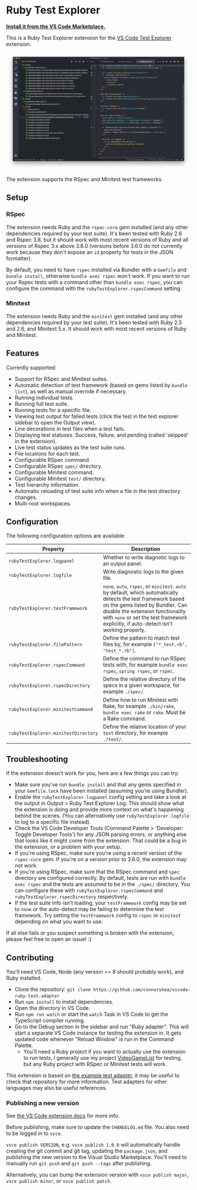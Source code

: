 # Ruby Test Explorer
**[Install it from the VS Code Marketplace.](https://marketplace.visualstudio.com/items?itemName=connorshea.vscode-ruby-test-adapter)**

This is a Ruby Test Explorer extension for the [VS Code Test Explorer](https://marketplace.visualstudio.com/items?itemName=hbenl.vscode-test-explorer) extension.

![An example screenshot of the extension in use](/img/screenshot.png)

The extension supports the RSpec and Minitest test frameworks.

## Setup

### RSpec

The extension needs Ruby and the `rspec-core` gem installed (and any other dependencies required by your test suite). It's been tested with Ruby 2.6 and Rspec 3.8, but it should work with most recent versions of Ruby and all versions of Rspec 3.x above 3.6.0 (versions before 3.6.0 do not currently work because they don't expose an `id` property for tests in the JSON formatter).

By default, you need to have `rspec` installed via Bundler with a `Gemfile` and `bundle install`, otherwise `bundle exec rspec` won't work. If you want to run your Rspec tests with a command other than `bundle exec rspec`, you can configure the command with the `rubyTestExplorer.rspecCommand` setting.

### Minitest

The extension needs Ruby and the `minitest` gem installed (and any other dependencies required by your test suite). It's been tested with Ruby 2.5 and 2.6, and Minitest 5.x. It should work with most recent versions of Ruby and Minitest.

## Features

Currently supported:

- Support for RSpec and Minitest suites.
- Automatic detection of test framework (based on gems listed by `bundle list`), as well as manual override if necessary.
- Running individual tests.
- Running full test suite.
- Running tests for a specific file.
- Viewing test output for failed tests (click the test in the test explorer sidebar to open the Output view).
- Line decorations in test files when a test fails.
- Displaying test statuses. Success, failure, and pending (called 'skipped' in the extension).
- Live test status updates as the test suite runs.
- File locations for each test.
- Configurable RSpec command.
- Configurable RSpec `spec/` directory.
- Configurable Minitest command.
- Configurable Minitest `test/` directory.
- Test hierarchy information.
- Automatic reloading of test suite info when a file in the test directory changes.
- Multi-root workspaces.

## Configuration

The following configuration options are available:

Property                               | Description
---------------------------------------|---------------------------------------------------------------
`rubyTestExplorer.logpanel`            | Whether to write diagnotic logs to an output panel.
`rubyTestExplorer.logfile`             | Write diagnostic logs to the given file.
`rubyTestExplorer.testFramework`       | `none`, `auto`, `rspec`, or `minitest`. `auto` by default, which automatically detects the test framework based on the gems listed by Bundler. Can disable the extension functionality with `none` or set the test framework explicitly, if auto-detect isn't working properly.
`rubyTestExplorer.filePattern` | Define the pattern to match test files by, for example `["*_test.rb", "test_*.rb"]`.
`rubyTestExplorer.rspecCommand`        | Define the command to run RSpec tests with, for example `bundle exec rspec`, `spring rspec`, or `rspec`.
`rubyTestExplorer.rspecDirectory`      | Define the relative directory of the specs in a given workspace, for example `./spec/`.
`rubyTestExplorer.minitestCommand`     | Define how to run Minitest with Rake, for example `./bin/rake`, `bundle exec rake` or `rake`. Must be a Rake command.
`rubyTestExplorer.minitestDirectory`   | Define the relative location of your `test` directory, for example `./test/`.

## Troubleshooting

If the extension doesn't work for you, here are a few things you can try:

- Make sure you've run `bundle install` and that any gems specified in your `Gemfile.lock` have been installed (assuming you're using Bundler).
- Enable the `rubyTestExplorer.logpanel` config setting and take a look at the output in Output > Ruby Test Explorer Log. This should show what the extension is doing and provide more context on what's happening behind the scenes. (You can alternatively use `rubyTestExplorer.logfile` to log to a specific file instead).
- Check the VS Code Developer Tools (Command Palette > 'Developer: Toggle Developer Tools') for any JSON parsing errors, or anything else that looks like it might come from the extension. That could be a bug in the extension, or a problem with your setup.
- If you're using RSpec, make sure you're using a recent version of the `rspec-core` gem. If you're on a version prior to 3.6.0, the extension may not work.
- If you're using RSpec, make sure that the RSpec command and `spec` directory are configured correctly. By default, tests are run with `bundle exec rspec` and the tests are assumed to be in the `./spec/` directory. You can configure these with `rubyTestExplorer.rspecCommand` and `rubyTestExplorer.rspecDirectory` respectively.
- If the test suite info isn't loading, your `testFramework` config may be set to `none` or the auto-detect may be failing to determine the test framework. Try setting the `testFramework` config to `rspec` or `minitest` depending on what you want to use.

If all else fails or you suspect something is broken with the extension, please feel free to open an issue! :)

## Contributing

You'll need VS Code, Node (any version >= 8 should probably work), and Ruby installed.

- Clone the repository: `git clone https://github.com/connorshea/vscode-ruby-test-adapter`
- Run `npm install` to install dependencies.
- Open the directory in VS Code.
- Run `npm run watch` or start the `watch` Task in VS Code to get the TypeScript compiler running.
- Go to the Debug section in the sidebar and run "Ruby adapter". This will start a separate VS Code instance for testing the extension in. It gets updated code whenever "Reload Window" is run in the Command Palette.
  - You'll need a Ruby project if you want to actually use the extension to run tests, I generally use my project [VideoGameList](https://github.com/connorshea/VideoGameList) for testing, but any Ruby project with RSpec or Minitest tests will work.

This extension is based on [the example test adapter](https://github.com/hbenl/vscode-example-test-adapter), it may be useful to check that repository for more information. Test adapters for other languages may also be useful references.

### Publishing a new version

See [the VS Code extension docs](https://code.visualstudio.com/api/working-with-extensions/publishing-extension) for more info.

Before publishing, make sure to update the `CHANGELOG.md` file. You also need to be logged in to `vsce`.

`vsce publish VERSION`, e.g. `vsce publish 1.0.0` will automatically handle creating the git commit and git tag, updating the `package.json`, and publishing the new version to the Visual Studio Marketplace. You'll need to manually run `git push` and `git push --tags` after publishing.

Alternatively, you can bump the extension version with `vsce publish major`, `vsce publish minor`, or `vsce publish patch`.
